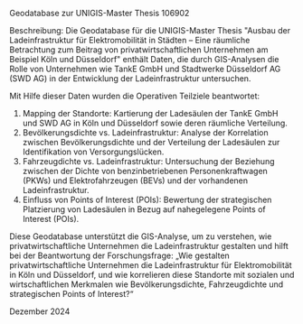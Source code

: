 Geodatabase zur UNIGIS-Master Thesis 106902

Beschreibung:
Die Geodatabase für die UNIGIS-Master Thesis "Ausbau der Ladeinfrastruktur für Elektromobilität in Städten – Eine räumliche Betrachtung zum Beitrag von privatwirtschaftlichen Unternehmen am Beispiel Köln und Düsseldorf" enthält Daten, die durch GIS-Analysen die Rolle von Unternehmen wie TankE GmbH und Stadtwerke Düsseldorf AG (SWD AG) in der Entwicklung der Ladeinfrastruktur untersuchen.  

Mit Hilfe dieser Daten wurden die Operativen Teilziele beantwortet:
1. Mapping der Standorte: Kartierung der Ladesäulen der TankE GmbH und SWD AG in Köln und Düsseldorf sowie deren räumliche Verteilung.
2. Bevölkerungsdichte vs. Ladeinfrastruktur: Analyse der Korrelation zwischen Bevölkerungsdichte und der Verteilung der Ladesäulen zur Identifikation von Versorgungslücken.
3. Fahrzeugdichte vs. Ladeinfrastruktur: Untersuchung der Beziehung zwischen der Dichte von benzinbetriebenen Personenkraftwagen (PKWs) und Elektrofahrzeugen (BEVs) und der vorhandenen Ladeinfrastruktur.
4. Einfluss von Points of Interest (POIs): Bewertung der strategischen Platzierung von Ladesäulen in Bezug auf nahegelegene Points of Interest (POIs).

Diese Geodatabase unterstützt die GIS-Analyse, um zu verstehen, wie privatwirtschaftliche Unternehmen die Ladeinfrastruktur gestalten und hilft bei der Beantwortung der Forschungsfrage:
„Wie gestalten privatwirtschaftliche Unternehmen die Ladeinfrastruktur für Elektromobilität in Köln und Düsseldorf, und wie korrelieren diese Standorte mit sozialen und wirtschaftlichen Merkmalen wie Bevölkerungsdichte, Fahrzeugdichte und strategischen Points of Interest?“  

Dezember 2024
